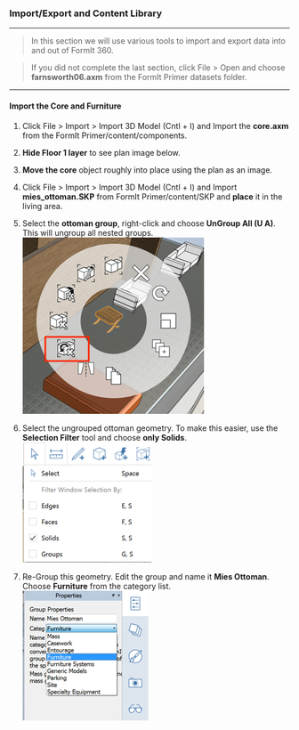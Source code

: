 ### Import/Export and Content Library
---------------------------------

> In this section we will use various tools to import and export data into and out of FormIt 360.

> If you did not complete the last section, click File &gt; Open and choose **farnsworth06.axm** from the FormIt Primer datasets folder. 

---

#### Import the Core and Furniture

1. Click File &gt; Import &gt; Import 3D Model (Cntl + I) and Import the **core.axm** from the FormIt Primer/content/components.

2. **Hide Floor 1 layer** to see plan image below.

3. **Move the core** object roughly into place using the plan as an image.

4. Click File &gt; Import &gt; Import 3D Model (Cntl + I) and Import **mies\_ottoman.SKP** from FormIt Primer/content/SKP and **place** it in the living area.

5. Select the **ottoman group**, right-click and choose **UnGroup All (U A)**. This will ungroup all nested groups.![](./images/6d0397d3-3c97-46cd-90f9-878c34e90195.png)

6. Select the ungrouped ottoman geometry. To make this easier, use the **Selection Filter** tool and choose **only Solids**. ![](./images/25b2428d-bc93-4ae4-9b8a-d8f3749ddb43.png)

7. Re-Group this geometry. Edit the group and name it **Mies Ottoman**. Choose **Furniture** from the category list. ![](./images/ec8353fb-ad58-4370-862b-6541cc15c467.png)